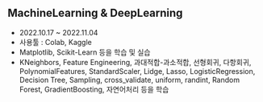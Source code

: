 ## **MachineLearning & DeepLearning**
- 2022.10.17 ~ 2022.11.04
- 사용툴 : Colab, Kaggle
- Matplotlib, Scikit-Learn 등을 학습 및 실습
- KNeighbors, Feature Engineering, 과대적합-과소적합, 선형회귀, 다항회귀, PolynomialFeatures, StandardScaler, Lidge, Lasso, LogisticRegression, Decision Tree, Sampling, cross_validate, uniform, randint, Random Forest, GradientBoosting, 자연어처리 등을 학습

